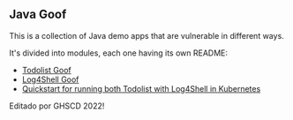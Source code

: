 ## Java Goof

This is a collection of Java demo apps that are vulnerable in different ways.

It's divided into modules, each one having its own README:

* [Todolist Goof](todolist-goof/README.md)
* [Log4Shell Goof](log4shell-goof/README.md)
* [Quickstart for running both Todolist with Log4Shell in Kubernetes](README-K8S.md)

Editado por GHSCD 2022!